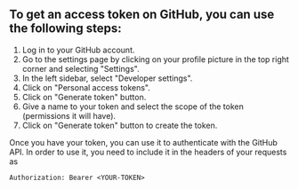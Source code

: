 ## To get an access token on GitHub, you can use the following steps:

1) Log in to your GitHub account.
2) Go to the settings page by clicking on your profile picture in the top right corner and selecting "Settings".
3) In the left sidebar, select "Developer settings".
4) Click on "Personal access tokens".
5) Click on "Generate token" button.
6) Give a name to your token and select the scope of the token (permissions it will have).
7) Click on "Generate token" button to create the token.


Once you have your token, you can use it to authenticate with the GitHub API. In order to use it, you need to include it in the headers of your requests as

```
Authorization: Bearer <YOUR-TOKEN>
